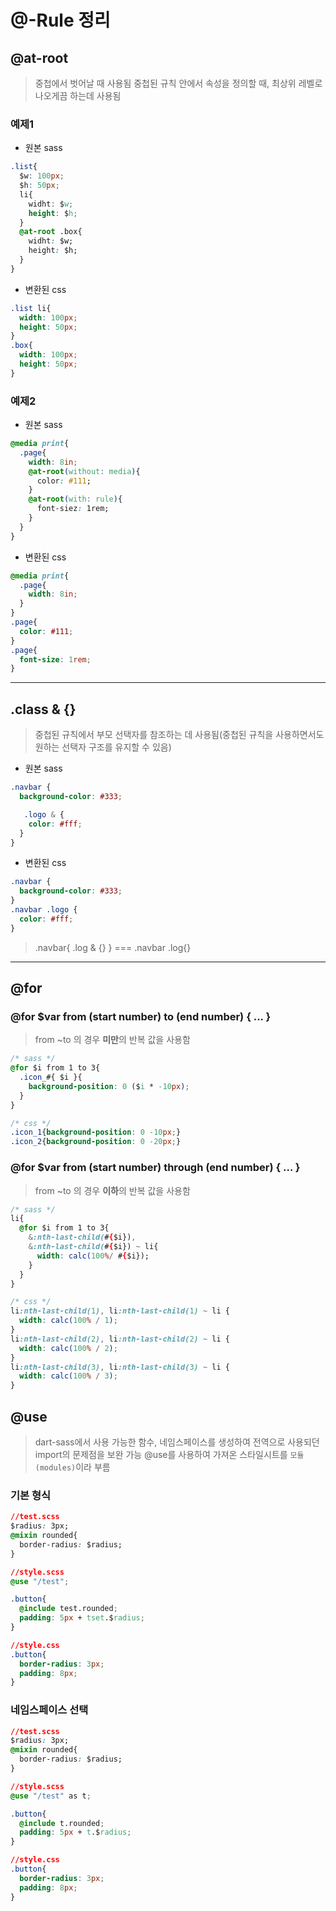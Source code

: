 # @-Rule 정리

## @at-root
> 중첩에서 벗어날 때 사용됨
> 중첩된 규칙 안에서 속성을 정의할 때, 최상위 레벨로 나오게끔 하는데 사용됨

### 예제1
* 원본 sass
```css
.list{
  $w: 100px;
  $h: 50px;
  li{
    widht: $w;
    height: $h;
  }
  @at-root .box{
    widht: $w;
    height: $h;
  }
}
```

* 변환된 css
```css
.list li{
  width: 100px;
  height: 50px;
}
.box{
  width: 100px;
  height: 50px;
}
```

### 예제2
* 원본 sass
```css
@media print{
  .page{
    width: 8in;
    @at-root(without: media){
      color: #111;
    }
    @at-root(with: rule){
      font-siez: 1rem;
    }
  }
}
```

* 변환된 css
```css
@media print{
  .page{
    width: 8in;
  }
}
.page{
  color: #111;
}
.page{
  font-size: 1rem;
}
```
___

## .class & {}
> 중첩된 규칙에서 부모 선택자를 참조하는 데 사용됨(중첩된 규칙을 사용하면서도 원하는 선택자 구조를 유지할 수 있음)

* 원본 sass
```css
.navbar {
  background-color: #333;

   .logo & {
    color: #fff;
  }
}
```
* 변환된 css
```css
.navbar {
  background-color: #333;
}
.navbar .logo {
  color: #fff;
}
```
> .navbar{ .log & {} } === .navbar .log{}

___


## @for
### @for $var from (start number) to (end number) { ... }
> from ~to 의 경우 **미만**의 반복 값을 사용함
```css
/* sass */
@for $i from 1 to 3{
  .icon_#{ $i }{
    background-position: 0 ($i * -10px);
  }
}

/* css */
.icon_1{background-position: 0 -10px;}
.icon_2{background-position: 0 -20px;}
```


### @for $var from (start number) through (end number) { ... }
> from ~to 의 경우 **이하**의 반복 값을 사용함
```css
/* sass */
li{
  @for $i from 1 to 3{
    &:nth-last-child(#{$i}),
    &:nth-last-child(#{$i}) ~ li{
      width: calc(100%/ #{$i});
    }
  }
}

/* css */
li:nth-last-child(1), li:nth-last-child(1) ~ li {
  width: calc(100% / 1);
}
li:nth-last-child(2), li:nth-last-child(2) ~ li {
  width: calc(100% / 2);
}
li:nth-last-child(3), li:nth-last-child(3) ~ li {
  width: calc(100% / 3);
}
```

## @use
> dart-sass에서 사용 가능한 함수, 네임스페이스를 생성하여 전역으로 사용되던 import의 문제점을 보완 가능
> @use를 사용하여 가져온 스타일시트를 ```모듈(modules)```이라 부름

### 기본 형식
```css
//test.scss
$radius: 3px;
@mixin rounded{
  border-radius: $radius;
}

//style.scss
@use "/test";

.button{
  @include test.rounded;
  padding: 5px + tset.$radius;
}

//style.css
.button{
  border-radius: 3px;
  padding: 8px;
}
```

### 네임스페이스 선택
```css
//test.scss
$radius: 3px;
@mixin rounded{
  border-radius: $radius;
}

//style.scss
@use "/test" as t;

.button{
  @include t.rounded;
  padding: 5px + t.$radius;
}

//style.css
.button{
  border-radius: 3px;
  padding: 8px;
}
```
